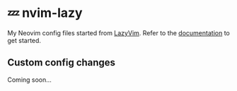 # 💤 nvim-lazy

My Neovim config files started from [LazyVim](https://github.com/LazyVim/LazyVim).
Refer to the [documentation](https://lazyvim.github.io/installation) to get started.

## Custom config changes
Coming soon...
